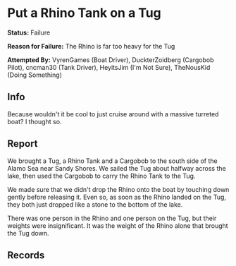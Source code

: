 # Put a Rhino Tank on a Tug
**Status:** <span class="status failure">Failure</span>

**Reason for Failure:** The Rhino is far too heavy for the Tug

**Attempted By:** <span>VyrenGames</span> (Boat Driver), <span>DuckterZoidberg</span> (Cargobob Pilot), <span>cncman30</span> (Tank Driver), <span>HeyitsJim</span> (I'm Not Sure), <span>TheNousKid</span> (Doing Something)


## Info
Because wouldn't it be cool to just cruise around with a massive turreted boat? I thought so. 

## Report
We brought a Tug, a Rhino Tank and a Cargobob to the south side of the Alamo Sea near Sandy Shores. We sailed the Tug about halfway across the lake, then used the Cargobob to carry the Rhino Tank to the Tug. 

We made sure that we didn't drop the Rhino onto the boat by touching down gently before releasing it. Even so, as soon as the Rhino landed on the Tug, they both just dropped like a stone to the bottom of the lake. 

There was one person in the Rhino and one person on the Tug, but their weights were insignificant. It was the weight of the Rhino alone that brought the Tug down. 

## Records
<!-- hopefully my recordings of this SCIENCE project are still around... -->